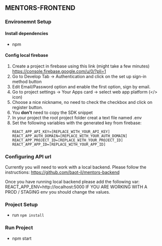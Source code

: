 ## MENTORS-FRONTEND

### Environemnt Setup
#### Install dependencies 
 * npm
 
#### Config local firebase
 1. Create a project in firebase using this link (might take a few minutes) https://console.firebase.google.com/u/0/?pli=1
 2. Go to Develop Tab -> Authentication and click on the set up sign-in method button
 3. Edit Email/Password option and enable the first option, sign by email.
 4. Go to project settings -> Your Apps card -> select web app platform (</> icon)
 5. Choose a nice nickname, no need to check the checkbox and click on register button.
 6. You **don't** need to copy the SDK snippet
 7. In your project the root project folder creat a text file named .env
 8. Set the following variables with the generated key from firebase:
    ```
    REACT_APP_API_KEY=[REPLACE_WITH_YOUR_API_KEY]
    REACT_APP_AUTH_DOMAIN=[REPLACE_WITH_YOUR_AUTH_DOMAIN]
    REACT_APP_PROJECT_ID=[REPLACE_WITH_YOUR_PROJECT_ID]
    REACT_APP_APP_ID=[REPLACE_WITH_YOUR_APP_ID]
    ```

### Configuring API url
Currently you will need to work with a local backend. Please follow the instructions:  https://github.com/baot-il/mentors-backend

Once you have running local backend please add the following var:
REACT_APP_ENV=http://localhost:5000
IF YOU ARE WORKING WITH A PROD / STAGING env you should change the values. 

### Project Setup
* run ```npm install```

### Run Project
* npm start 

